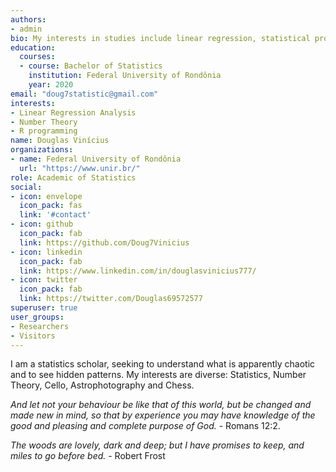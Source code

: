 ```yaml
---
authors:
- admin
bio: My interests in studies include linear regression, statistical probability programming in R.
education:
  courses:
  - course: Bachelor of Statistics
    institution: Federal University of Rondônia
    year: 2020
email: "doug7statistic@gmail.com"
interests:
- Linear Regression Analysis
- Number Theory
- R programming
name: Douglas Vinícius
organizations:
- name: Federal University of Rondônia
  url: "https://www.unir.br/"
role: Academic of Statistics
social:
- icon: envelope
  icon_pack: fas
  link: '#contact'
- icon: github
  icon_pack: fab
  link: https://github.com/Doug7Vinicius
- icon: linkedin
  icon_pack: fab
  link: https://www.linkedin.com/in/douglasvinicius777/
- icon: twitter
  icon_pack: fab
  link: https://twitter.com/Douglas69572577
superuser: true
user_groups:
- Researchers
- Visitors
---
```



I am a statistics scholar, seeking to understand what is apparently chaotic and to see hidden patterns. My interests are diverse: Statistics, Number Theory, Cello, Astrophotography and Chess.

*And let not your behaviour be like that of this world, but be changed and made new in mind, so that by experience you may have knowledge of the good and pleasing and complete purpose of God.* - Romans 12:2.

*The woods are lovely, dark and deep; but I have promises to keep, and miles to go before bed.* - Robert Frost 

